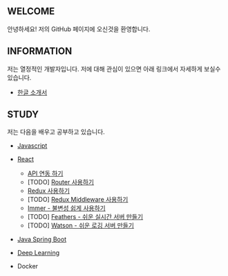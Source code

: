 ## WELCOME

안녕하세요!
저의 GitHub 페이지에 오신것을 환영합니다.

## INFORMATION

저는 열정적인 개발자입니다. 
저에 대해 관심이 있으면 아래 링크에서 자세하게 보실수 있습니다. 


- [한글 소개서](https://flyingmt.github.io/devportfolio/)

## STUDY

저는 다음을 배우고 공부하고 있습니다. 

- [Javascript](https://github.com/flyingmt/flyingmt.github.io/blob/master/study/javascript.md)

- [React](https://github.com/flyingmt/flyingmt.github.io/blob/master/study/react.md)

    - [API 연동 하기](https://github.com/flyingmt/flyingmt.github.io/blob/master/study/react-api.md)
    - [TODO] [Router 사용하기]()
    - [Redux 사용하기](https://github.com/flyingmt/flyingmt.github.io/blob/master/study/react-redux.md)
    - [TODO] [Redux Middleware 사용하기](https://github.com/flyingmt/flyingmt.github.io/blob/master/study/react-redux-middleware.md)
    - [Immer - 불변성 쉽게 사용하기](https://github.com/flyingmt/flyingmt.github.io/blob/master/study/react-immer.md)
    - [TODO] [Feathers - 쉬운 실시간 서버 만들기]()
    - [TODO] [Watson - 쉬운 로깅 서버 만들기]()

- [Java Spring Boot](https://github.com/flyingmt/flyingmt.github.io/blob/master/study/java-spring-boot.md)

- [Deep Learning](https://github.com/flyingmt/flyingmt.github.io/blob/master/study/deep-learning.md)

- Docker
